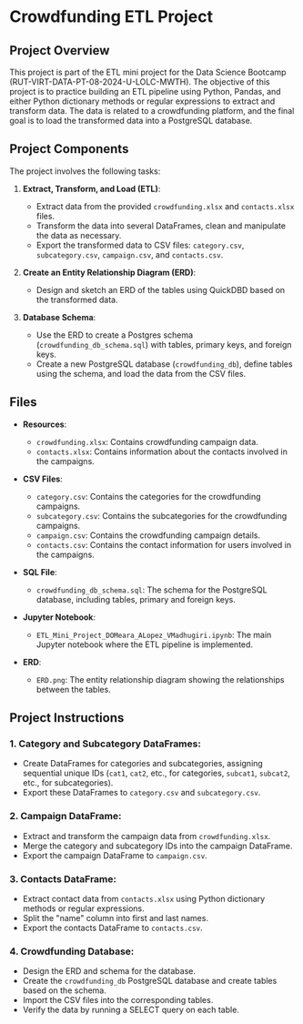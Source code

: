 # Crowdfunding ETL Project

## Project Overview

This project is part of the ETL mini project for the Data Science Bootcamp (RUT-VIRT-DATA-PT-08-2024-U-LOLC-MWTH). The objective of this project is to practice building an ETL pipeline using Python, Pandas, and either Python dictionary methods or regular expressions to extract and transform data. The data is related to a crowdfunding platform, and the final goal is to load the transformed data into a PostgreSQL database.

## Project Components

The project involves the following tasks:

1. **Extract, Transform, and Load (ETL)**:
   - Extract data from the provided `crowdfunding.xlsx` and `contacts.xlsx` files.
   - Transform the data into several DataFrames, clean and manipulate the data as necessary.
   - Export the transformed data to CSV files: `category.csv`, `subcategory.csv`, `campaign.csv`, and `contacts.csv`.

2. **Create an Entity Relationship Diagram (ERD)**:
   - Design and sketch an ERD of the tables using QuickDBD based on the transformed data.

3. **Database Schema**:
   - Use the ERD to create a Postgres schema (`crowdfunding_db_schema.sql`) with tables, primary keys, and foreign keys.
   - Create a new PostgreSQL database (`crowdfunding_db`), define tables using the schema, and load the data from the CSV files.

## Files

- **Resources**:
  - `crowdfunding.xlsx`: Contains crowdfunding campaign data.
  - `contacts.xlsx`: Contains information about the contacts involved in the campaigns.
  
- **CSV Files**:
  - `category.csv`: Contains the categories for the crowdfunding campaigns.
  - `subcategory.csv`: Contains the subcategories for the crowdfunding campaigns.
  - `campaign.csv`: Contains the crowdfunding campaign details.
  - `contacts.csv`: Contains the contact information for users involved in the campaigns.

- **SQL File**:
  - `crowdfunding_db_schema.sql`: The schema for the PostgreSQL database, including tables, primary and foreign keys.

- **Jupyter Notebook**:
  - `ETL_Mini_Project_DOMeara_ALopez_VMadhugiri.ipynb`: The main Jupyter notebook where the ETL pipeline is implemented.

- **ERD**:
  - `ERD.png`: The entity relationship diagram showing the relationships between the tables.

## Project Instructions

### 1. **Category and Subcategory DataFrames**:
   - Create DataFrames for categories and subcategories, assigning sequential unique IDs (`cat1`, `cat2`, etc., for categories, `subcat1`, `subcat2`, etc., for subcategories).
   - Export these DataFrames to `category.csv` and `subcategory.csv`.

### 2. **Campaign DataFrame**:
   - Extract and transform the campaign data from `crowdfunding.xlsx`.
   - Merge the category and subcategory IDs into the campaign DataFrame.
   - Export the campaign DataFrame to `campaign.csv`.

### 3. **Contacts DataFrame**:
   - Extract contact data from `contacts.xlsx` using Python dictionary methods or regular expressions.
   - Split the "name" column into first and last names.
   - Export the contacts DataFrame to `contacts.csv`.

### 4. **Crowdfunding Database**:
   - Design the ERD and schema for the database.
   - Create the `crowdfunding_db` PostgreSQL database and create tables based on the schema.
   - Import the CSV files into the corresponding tables.
   - Verify the data by running a SELECT query on each table.
